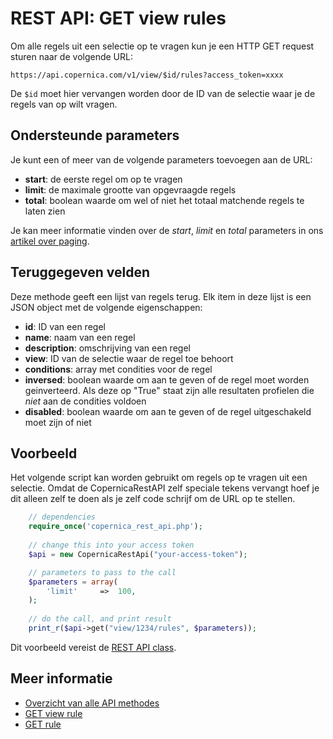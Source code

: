 # REST API: GET view rules

Om alle regels uit een selectie op te vragen kun je een HTTP GET request sturen naar de volgende URL:

`https://api.copernica.com/v1/view/$id/rules?access_token=xxxx`

De `$id` moet hier vervangen worden door de ID van de selectie waar je de regels van op wilt vragen.


## Ondersteunde parameters

Je kunt een of meer van de volgende parameters toevoegen aan de URL:

- **start**: de eerste regel om op te vragen
- **limit**: de maximale grootte van opgevraagde regels
- **total**: boolean waarde om wel of niet het totaal matchende regels te laten zien

Je kan meer informatie vinden over de *start*, *limit* en *total* parameters 
in ons [artikel over paging](./rest-paging.md).


## Teruggegeven velden

Deze methode geeft een lijst van regels terug. Elk item in deze lijst is een JSON object met de volgende eigenschappen:

- **id**: ID van een regel
- **name**: naam van een regel
- **description**: omschrijving van een regel
- **view**: ID van de selectie waar de regel toe behoort
- **conditions**: array met condities voor de regel
- **inversed**: boolean waarde om aan te geven of de regel moet worden 
geinverteerd. Als deze op "True" staat zijn alle resultaten profielen 
die *niet* aan de condities voldoen
- **disabled**: boolean waarde om aan te geven of de regel 
uitgeschakeld moet zijn of niet


## Voorbeeld

Het volgende script kan worden gebruikt om regels op te vragen uit een 
selectie. Omdat de CopernicaRestAPI zelf speciale tekens vervangt hoef 
je dit alleen zelf te doen als je zelf code schrijf om de URL op te stellen.

```php
    // dependencies
    require_once('copernica_rest_api.php');
    
    // change this into your access token
    $api = new CopernicaRestApi("your-access-token");

    // parameters to pass to the call
    $parameters = array(
        'limit'     =>  100,
    );
    
    // do the call, and print result
    print_r($api->get("view/1234/rules", $parameters));
```

Dit voorbeeld vereist de [REST API class](rest-php).

    
## Meer informatie

- [Overzicht van alle API methodes](rest-api)
- [GET view rule](./rest-get-view-rules)
- [GET rule](./rest-get-rule)
